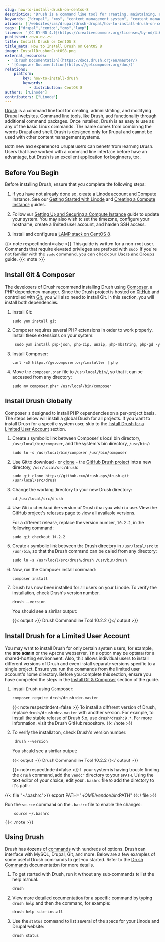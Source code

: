 ```yaml
---
slug: how-to-install-drush-on-centos-8
description: 'Drush is a command line tool for creating, maintaining, and modifying Drupal websites. This guide will walk you through installing Drush on CentOS 8'
keywords: ["drupal", "cms", "content management system", "content management framework", "centos", "drush"]
aliases: ['/websites/cms/drupal/drush-drupal/how-to-install-drush-on-centos-8/','/websites/cms/drupal/how-to-install-drush-on-centos-8/']
tags: ["drupal","centos","cms","lamp"]
license: '[CC BY-ND 4.0](https://creativecommons.org/licenses/by-nd/4.0)'
published: 2020-02-29
title: Install Drush on CentOS 8
title_meta: How to Install Drush on CentOS 8
image: InstallDrushonCentOS8.png
external_resources:
 - '[Drush Documentation](https://docs.drush.org/en/master/)'
 - '[Composer Documentation](https://getcomposer.org/doc/)'
relations:
    platform:
        key: how-to-install-drush
        keywords:
           - distribution: CentOS 8
authors: ["Linode"]
contributors: ["Linode"]
---
```


[Drush](https://www.drush.org/) is a command line tool for creating, administrating, and modifying Drupal websites. Command line tools, like Drush, add functionality through additional command packages. Once installed, Drush is as easy to use as any of the basic Linux commands. The name comes from combining the words Drupal and shell. Drush is designed only for Drupal and cannot be used with other content management systems.

Both new and experienced Drupal users can benefit from learning Drush. Users that have worked with a command line interface before have an advantage, but Drush is an excellent application for beginners, too.

## Before You Begin

Before installing Drush, ensure that you complete the following steps:

1.  If you have not already done so, create a Linode account and Compute Instance. See our [Getting Started with Linode](/docs/products/platform/get-started/) and [Creating a Compute Instance](/docs/products/compute/compute-instances/guides/create/) guides.

1.  Follow our [Setting Up and Securing a Compute Instance](/docs/products/compute/compute-instances/guides/set-up-and-secure/) guide to update your system. You may also wish to set the timezone, configure your hostname, create a limited user account, and harden SSH access.

1.  Install and configure a [LAMP stack on CentOS 8](/docs/guides/how-to-install-a-lamp-stack-on-centos-8/).

{{< note respectIndent=false >}}
This guide is written for a non-root user. Commands that require elevated privileges are prefixed with ``sudo``. If you're not familiar with the ``sudo`` command, you can check our [Users and Groups](/docs/guides/linux-users-and-groups/) guide.
{{< /note >}}

## Install Git & Composer

The developers of Drush recommend installing Drush using [Composer](https://getcomposer.org/doc/00-intro.md), a PHP dependency manager. Since the Drush project is hosted on [GitHub](https://github.com/) and controlled with [Git](/docs/guides/how-to-configure-git/), you will also need to install Git. In this section, you will install both dependencies.

1.  Install Git:

        sudo yum install git

1. Composer requires several PHP extensions in order to work properly. Install these extensions on your system:

        sudo yum install php-json, php-zip, unzip, php-mbstring, php-gd -y

1.  Install Composer:

        curl -sS https://getcomposer.org/installer | php

1.  Move the `composer.phar` file to `/usr/local/bin/`, so that it can be accessed from any directory:

        sudo mv composer.phar /usr/local/bin/composer

## Install Drush Globally

Composer is designed to install PHP dependencies on a per-project basis. The steps below will install a global Drush for all projects. If you want to install Drush for a specific system user, skip to the [Install Drush for a Limited User Account](#install-drush-for-a-limited-user-account) section.

1.  Create a symbolic link between Composer's local bin directory, `/usr/local/bin/composer`, and the system's bin directory, `/usr/bin/`:

        sudo ln -s /usr/local/bin/composer /usr/bin/composer

1.  Use Git to download - or [clone](/docs/guides/how-to-install-git-and-clone-a-github-repository/#clone-a-github-test-repository) - the [GitHub Drush project](https://github.com/drush-ops/drush) into a new directory, `/usr/local/src/drush`:

        sudo git clone https://github.com/drush-ops/drush.git /usr/local/src/drush

1.  Change the working directory to your new Drush directory:

        cd /usr/local/src/drush

1.  Use Git to checkout the version of Drush that you wish to use. View the GitHub project's [releases page](https://github.com/drush-ops/drush/releases) to view all available versions.

    For a different release, replace the version number, `10.2.2`, in the following command:

        sudo git checkout 10.2.2

1.  Create a symbolic link between the Drush directory in `/usr/local/src` to `/usr/bin`, so that the Drush command can be called from any directory:

        sudo ln -s /usr/local/src/drush/drush /usr/bin/drush

1.  Now, run the Composer install command:

        composer install

1.  Drush has now been installed for all users on your Linode. To verify the installation, check Drush's version number.

        drush --version

    You should see a similar output:

    {{< output >}}
Drush Commandline Tool 10.2.2
    {{</ output >}}

## Install Drush for a Limited User Account

You may want to install Drush for only certain system users, for example, the **site admin** or the Apache webserver. This option may be optimal for a shared-hosting environment. Also, this allows individual users to install different versions of Drush and even install separate versions specific to a single project. Ensure you run the commands from the limited user account's home directory. Before you complete this section, ensure you have completed the steps in the [Install Git & Composer](#install-git-composer) section of the guide.

1.  Install Drush using Composer:

        composer require drush/drush:dev-master

    {{< note respectIndent=false >}}
To install a different version of Drush, replace `drush/drush:dev-master` with another version. For example, to install the stable release of Drush 6.x, use `drush/drush:9.*`. For more information, visit the [Drush GitHub](https://github.com/drush-ops/drush) repository.
    {{< /note >}}

1. To verify the installation, check Drush's version number.

        drush --version

    You should see a similar output:

    {{< output >}}
Drush Commandline Tool 10.2.2
    {{</ output >}}

    {{< note respectIndent=false >}}
If your system is having trouble finding the `drush` command, add the `vendor` directory to your `$PATH`. Using the text editor of your choice, edit your `.bashrc` file to add the directory to it's path:

{{< file "~/.bashrc">}}
export PATH="$HOME/vendor/bin:$PATH"
{{</ file >}}

Run the `source` command on the `.bashrc` file to enable the changes:

        source ~/.bashrc

    {{< /note >}}

## Using Drush

Drush has dozens of [commands](https://www.drupal.org/docs/8/modules/d8-rules-essentials/for-developers/tools/drush-commands) with hundreds of options. Drush can interface with MySQL, Drupal, Git, and more. Below are a few examples of some useful Drush commands to get you started. Refer to the [Drush Commands](https://www.drupal.org/docs/8/modules/d8-rules-essentials/for-developers/tools/drush-commands) documentation for more details.

1.  To get started with Drush, run it without any sub-commands to list the help manual.

        drush

2.  View more detailed documentation for a specific command by typing `drush help` and then the command, for example:

        drush help site-install

3.  Use the `status` command to list several of the specs for your Linode and Drupal website:

        drush status
